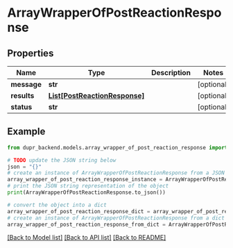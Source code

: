 # ArrayWrapperOfPostReactionResponse


## Properties

Name | Type | Description | Notes
------------ | ------------- | ------------- | -------------
**message** | **str** |  | [optional] 
**results** | [**List[PostReactionResponse]**](PostReactionResponse.md) |  | [optional] 
**status** | **str** |  | [optional] 

## Example

```python
from dupr_backend.models.array_wrapper_of_post_reaction_response import ArrayWrapperOfPostReactionResponse

# TODO update the JSON string below
json = "{}"
# create an instance of ArrayWrapperOfPostReactionResponse from a JSON string
array_wrapper_of_post_reaction_response_instance = ArrayWrapperOfPostReactionResponse.from_json(json)
# print the JSON string representation of the object
print(ArrayWrapperOfPostReactionResponse.to_json())

# convert the object into a dict
array_wrapper_of_post_reaction_response_dict = array_wrapper_of_post_reaction_response_instance.to_dict()
# create an instance of ArrayWrapperOfPostReactionResponse from a dict
array_wrapper_of_post_reaction_response_from_dict = ArrayWrapperOfPostReactionResponse.from_dict(array_wrapper_of_post_reaction_response_dict)
```
[[Back to Model list]](../README.md#documentation-for-models) [[Back to API list]](../README.md#documentation-for-api-endpoints) [[Back to README]](../README.md)


